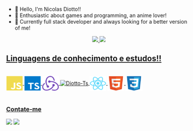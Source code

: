 
- 👋 Hello, I'm Nicolas Diotto!!
- 👀 Enthusiastic about games and programming, an anime lover!
- 🌱 Currently full stack developer and always looking for a better version of me!

<div align="center">
  <a href="https://github.com/Diotto6">
  <img height="180em" src="https://github-readme-stats.vercel.app/api?username=Diotto6&show_icons=true&theme=tokyonight&include_all_commits=true&count_private=true"/>
  <img height="180em" src="https://github-readme-stats.vercel.app/api/top-langs/?username=Diotto6&layout=compact&langs_count=7&theme=tokyonight"/>
</div>
<div style="display: inline_block">
<h2> Linguagens de conhecimento e estudos!! </h2>
<br>
  <img align="center" alt="Diotto-Js" height="40" width="45" src="https://raw.githubusercontent.com/devicons/devicon/master/icons/javascript/javascript-plain.svg">
   <img align="center" alt="Diotto-Ts" height="40" width="45" src="https://raw.githubusercontent.com/devicons/devicon/master/icons/typescript/typescript-plain.svg">
     <img align="center" alt="Diotto-Ts" height="40" width="45" src="https://raw.githubusercontent.com/devicons/devicon/master/icons/redux/redux-plain.svg">
      <img src="https://cdn.jsdelivr.net/gh/devicons/devicon/icons/nextjs/nextjs-original.svg" height="40" width="45" 
  <img align="center" alt="Diotto-Ts" height="40" width="45" src="https://raw.githubusercontent.com/devicons/devicon/master/icons/typescript/typescript-plain.svg">
  <img align="center" alt="Diotto-React" height="40" width="45" src="https://raw.githubusercontent.com/devicons/devicon/master/icons/react/react-original.svg">
  <img align="center" alt="Diotto-HTML" height="40" width="45" src="https://raw.githubusercontent.com/devicons/devicon/master/icons/html5/html5-original.svg">
  <img align="center" alt="Diotto-CSS" height="40" width="45" src="https://raw.githubusercontent.com/devicons/devicon/master/icons/css3/css3-original.svg">
</div> <br>
  <div> 
  <h3> Contate-me </h3>
     <a href="https://www.linkedin.com/in/nicolas-diotto-741404218/" target="_blank"><img src="https://img.shields.io/badge/-LinkedIn-%230077B5?style=for-the-badge&logo=linkedin&logoColor=white" target="_blank"></a> 
  <a href="https://www.instagram.com/nicodiotto/" target="_blank"><img src="https://img.shields.io/badge/-Instagram-%23E4405F?style=for-the-badge&logo=instagram&logoColor=white" target="_blank"></a>
  </div>    
